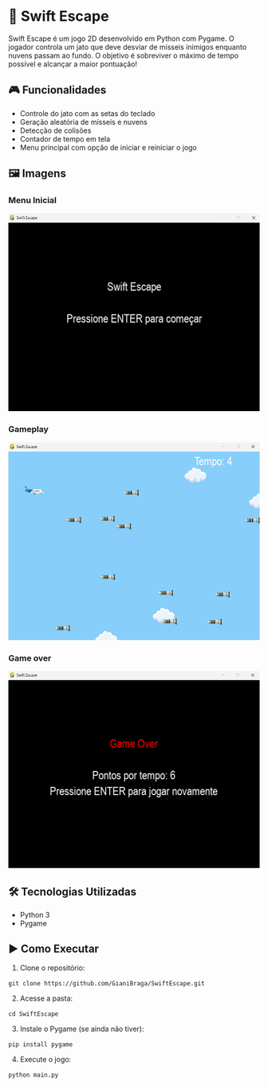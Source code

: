 # 🚀 Swift Escape

Swift Escape é um jogo 2D desenvolvido em Python com Pygame. O jogador controla um jato que deve desviar de mísseis inimigos enquanto nuvens passam ao fundo. O objetivo é sobreviver o máximo de tempo possível e alcançar a maior pontuação!

## 🎮 Funcionalidades

- Controle do jato com as setas do teclado
- Geração aleatória de mísseis e nuvens
- Detecção de colisões
- Contador de tempo em tela
- Menu principal com opção de iniciar e reiniciar o jogo

## 🖼️ Imagens 

### Menu Inicial
![Menu do jogo](images/menu_inicial.png)

### Gameplay
![Jogo em ação](images/gameplay.png)

### Game over
![Game Over](images/game_over.png)

## 🛠️ Tecnologias Utilizadas

- Python 3
- Pygame

## ▶️ Como Executar

1. Clone o repositório:

```
git clone https://github.com/GianiBraga/SwiftEscape.git
```

2. Acesse a pasta:
```
cd SwiftEscape
```

3. Instale o Pygame (se ainda não tiver):

```
pip install pygame
```

4. Execute o jogo:

```
python main.py
```

